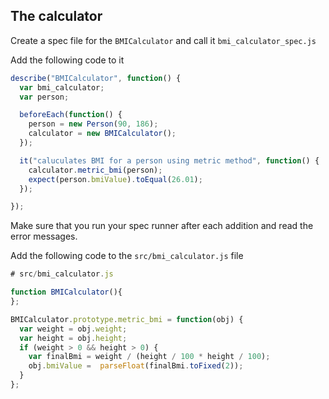 ## The calculator


Create a spec file for the `BMICalculator` and call it `bmi_calculator_spec.js` 

Add the following code to it

```js
describe("BMICalculator", function() {
  var bmi_calculator;
  var person;

  beforeEach(function() {
    person = new Person(90, 186);
    calculator = new BMICalculator();
  });

  it("caluculates BMI for a person using metric method", function() {
    calculator.metric_bmi(person);
    expect(person.bmiValue).toEqual(26.01);
  });

});
```

Make sure that you run your spec runner after each addition and read the error messages. 

Add the following code to the `src/bmi_calculator.js` file

```js
# src/bmi_calculator.js

function BMICalculator(){
};

BMICalculator.prototype.metric_bmi = function(obj) {
  var weight = obj.weight;
  var height = obj.height;
  if (weight > 0 && height > 0) {
    var finalBmi = weight / (height / 100 * height / 100);
    obj.bmiValue =  parseFloat(finalBmi.toFixed(2));
  }
};
```

